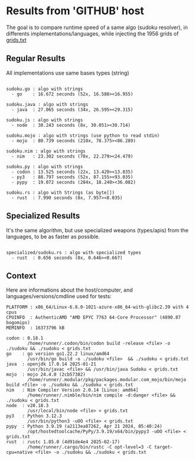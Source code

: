 # Results from 'GITHUB' host

The goal is to compare runtime speed of a same algo (sudoku resolver), in differents implementations/languages, while injecting the 1956 grids of [grids.txt](grids.txt)

## Regular Results

All implementations use same bases types (string)

```

sudoku.go : algo with strings
  - go    : 16.672 seconds (52x, 16.588><16.955)

sudoku.java : algo with strings
  - java  : 27.065 seconds (34x, 26.595><29.315)

sudoku.js : algo with strings
  - node  : 30.243 seconds (8x, 30.051><30.714)

sudoku.mojo : algo with strings (use python to read stdin)
  - mojo  : 80.739 seconds (210x, 78.375><86.289)

sudoku.nim : algo with strings
  - nim   : 23.302 seconds (70x, 22.279><24.479)

sudoku.py : algo with strings
  - codon : 13.525 seconds (22x, 13.420><13.835)
  - py3   : 88.797 seconds (52x, 87.155><93.035)
  - pypy  : 19.072 seconds (284x, 18.240><36.082)

sudoku.rs : algo with Strings (as byte[])
  - rust  : 7.990 seconds (8x, 7.957><8.035)

```

## Specialized Results

It's the same algorithm, but use specialized weapons (types/apis) from the languages, to be as faster as possible.

```

specialized/sudoku.rs : algo with specialized types
  - rust  : 0.656 seconds (8x, 0.646><0.667)

```
## Context

Here are informations about the host/computer, and languages/versions/cmdline used for tests:
```
PLATFORM : x86_64/Linux-6.8.0-1021-azure-x86_64-with-glibc2.39 with 4 cpus
CPUINFO  : AuthenticAMD "AMD EPYC 7763 64-Core Processor" (4890.87 bogomips)
MEMINFO  : 16373796 kB

codon : 0.18.1
        /home/runner/.codon/bin/codon build -release <file> -o ./sudoku && ./sudoku < grids.txt
go    : go version go1.22.2 linux/amd64
        /usr/bin/go build -o ./sudoku <file>  && ./sudoku < grids.txt
java  : openjdk 17.0.14 2025-01-21
        /usr/bin/javac <file> && /usr/bin/java Sudoku < grids.txt
mojo  : mojo 24.4.0 (2cb57382)
        /home/runner/.modular/pkg/packages.modular.com_mojo/bin/mojo build <file> -o ./sudoku && ./sudoku < grids.txt
nim   : Nim Compiler Version 2.0.14 [Linux: amd64]
        /home/runner/.nimble/bin/nim compile -d:danger <file> && ./sudoku < grids.txt
node  : v20.18.3
        /usr/local/bin/node <file> < grids.txt
py3   : Python 3.12.3
        /usr/bin/python3 -uOO <file> < grids.txt
pypy  : Python 3.9.19 (a2113ea87262, Apr 21 2024, 05:40:24)
        /opt/hostedtoolcache/PyPy/3.9.19/x64/bin/pypy3 -uOO <file> < grids.txt
rust  : rustc 1.85.0 (4d91de4e4 2025-02-17)
        /home/runner/.cargo/bin/rustc -C opt-level=3 -C target-cpu=native <file> -o ./sudoku && ./sudoku < grids.txt

```


